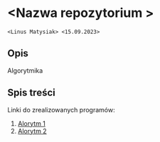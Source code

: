 # \<Nazwa repozytorium  >

`<Linus Matysiak> <15.09.2023>`

## Opis

Algorytmika

## Spis treści

Linki do zrealizowanych programów:

1. [Alorytm 1]()
2. [Alorytm 2]()